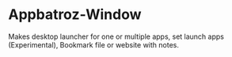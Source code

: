 # Appbatroz-Window
Makes desktop launcher for one or multiple apps, set launch apps (Experimental), Bookmark file or website with notes.

